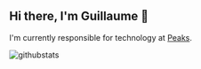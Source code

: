 ## Hi there, I'm Guillaume 👋

I'm currently responsible for technology at [Peaks](https://www.peaks.com/).


![githubstats](https://github-readme-stats.vercel.app/api?username=khezen&show_icons=true&count_private=true&include_all_commits=true&hide_border=true")


<!--
**khezen/khezen** is a ✨ _special_ ✨ repository because its `README.md` (this file) appears on your GitHub profile.

Here are some ideas to get you started:

- 🔭 I’m currently working on ...
- 🌱 I’m currently learning ...
- 👯 I’m looking to collaborate on ...
- 🤔 I’m looking for help with ...
- 💬 Ask me about ...
- 📫 How to reach me: ...
- 😄 Pronouns: ...
- ⚡ Fun fact: ...
-->
